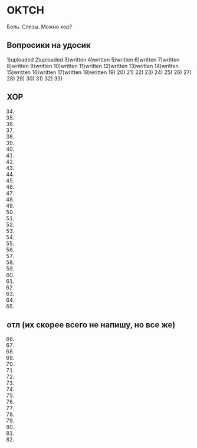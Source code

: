 # OKTCH
Боль. Слезы. Можно хор?
## Вопросики на удосик
1)uploaded
2)uploaded
3)written
4)written
5)written
6)written
7)written
8)written
9)written
10)written
11)written
12)written
13)written
14)written
15)written
16)written
17)written
18)written
19)
20)
21)
22)
23)
24)
25)
26)
27)
28)
29)
30)
31)
32)
33)
## ХОР
34)
35)
36)
37)
38)
39)
40)
41)
42)
43)
44)
45)
46)
47)
48)
49)
50)
51)
52)
53)
54)
55)
56)
57)
58)
59)
60)
61)
62)
63)
64)
65)
## отл (их скорее всего не напишу, но все же)
66)
67)
68)
69)
70)
71)
72)
73)
74)
75)
76)
77)
78)
79)
80)
81)
82)
